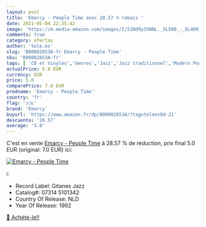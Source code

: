 ```yaml
---
layout: post
title: 'Emarcy - People Time avec 28.57 % rabais '
date: 2021-05-04 22:35:42
image: 'https://m.media-amazon.com/images/I/51Nd9y3VWNL._SL500_._SL400_.jpg'
comments: true
category: ofertas
author: 'tole.es'
slug: 'B00002653A-fr Emarcy - People Time'
sku: 'B00002653A-fr'
tags: [ 'CD et Vinyles','Genres','Jazz','Jazz traditionnel','Modern Post-Bebop','emarcy', ]
actualPrice: 5.0 EUR
currency: EUR
price: 5.0
comparePrice: 7.0 EUR
prodname: 'Emarcy - People Time'
country: 'fr'
flag: '🇫🇷'
brand: 'Emarcy'
buyurl: 'https://www.amazon.fr/dp/B00002653A/?tag=tolees0d-21'
descuento: '28.57'
average: '5.0'
---
```


C'est en vente [Emarcy - People Time](https://www.amazon.fr/dp/B00002653A/?tag=tolees0d-21)  à  28.57 % de réduction, prix final  5.0 EUR (original: 7.0 EUR) ici:

[![Emarcy - People Time](https://m.media-amazon.com/images/I/51Nd9y3VWNL._SL500_._SL400_.jpg)](https://www.amazon.fr/dp/B00002653A/?tag=tolees0d-21)

ℹ️:

- Record Label: Gitanes Jazz
- Catalog#: 07314 5101342
- Country Of Release: NLD
- Year Of Release: 1992

[🛒 Achète-le!!](https://www.amazon.fr/dp/B00002653A/?tag=tolees0d-21)
